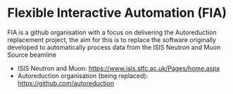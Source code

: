 # Flexible Interactive Automation (FIA)

FIA is a github organisation with a focus on delivering the Autoreduction replacement project, the aim for this is to replace the software originally developed to automatically process data from the ISIS Neutron and Muon Source beamline

- ISIS Neutron and Muon: https://www.isis.stfc.ac.uk/Pages/home.aspx
- Autoreduction organisation (being replaced): https://github.com/autoreduction
